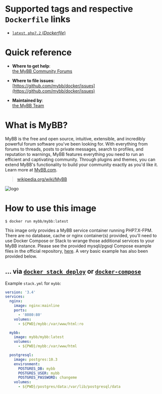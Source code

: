 # Supported tags and respective `Dockerfile` links

-	[`latest`, `php7.2` (*Dockerfile*)](https://github.com/mybb/docker/Dockerfile)

# Quick reference

-	**Where to get help**:  
	[the MyBB Community Forums](https://community.mybb.com/)

-	**Where to file issues**:  
	[https://github.com/mybb/docker/issues](https://github.com/mybb/docker/issues)

-	**Maintained by**:  
	[the MyBB Team](https://mybb.com/about/team/)

# What is MyBB?

MyBB is the free and open source, intuitive, extensible, and incredibly powerful forum software you've been looking for. With everything from forums to threads, posts to private messages, search to profiles, and reputation to warnings, MyBB features everything you need to run an efficient and captivating community. Through plugins and themes, you can extend MyBB's functionality to build your community exactly as you'd like it. Learn more at [MyBB.com](https://mybb.com).

> [wikipedia.org/wiki/MyBB](https://en.wikipedia.org/wiki/MyBB)

![logo](https://mybb.com/assets/images/logo.png)

# How to use this image

```console
$ docker run mybb/mybb:latest
```

This image only provides a MyBB service container running PHP7.X-FPM. There are no database, cache or nginx container(s) provided, you'll need to use Docker Compose or Stack to wrange those additional services to your MyBB instance. Please see the provided mysqli/pgsql Compose example files in the official repository, [here](https://github.com/mybb/docker-compose). A very basic example has also been provided below.

## ... via [`docker stack deploy`](https://docs.docker.com/engine/reference/commandline/stack_deploy/) or [`docker-compose`](https://github.com/docker/compose)

Example `stack.yml` for `mybb`:

```yaml
version: '3.4'
services:
  nginx:
    image: nginx:mainline
    ports:
      - '8080:80'
    volumes:
      - ${PWD}/mybb:/var/www/html:ro

  mybb:
    image: mybb/mybb:latest
    volumes:
      - ${PWD}/mybb:/var/www/html

  postgresql:
    image: postgres:10.3
    environment:
      POSTGRES_DB: mybb
      POSTGRES_USER: mybb
      POSTGRES_PASSWORD: changeme
    volumes:
      - ${PWD}/postgres/data:/var/lib/postgresql/data
```
